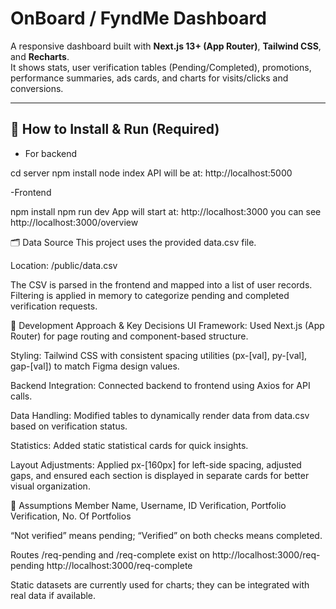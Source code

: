 # OnBoard / FyndMe Dashboard

A responsive dashboard built with **Next.js 13+ (App Router)**, **Tailwind CSS**, and **Recharts**.  
It shows stats, user verification tables (Pending/Completed), promotions, performance summaries, ads cards, and charts for visits/clicks and conversions.

---

## 🔧 How to Install & Run (Required)
- For backend

cd server
npm install
node index
API will be at: http://localhost:5000

-Frontend

npm install
npm run dev
App will start at: http://localhost:3000
you can see http://localhost:3000/overview



🗂 Data Source
This project uses the provided data.csv file.

Location: /public/data.csv

The CSV is parsed in the frontend and mapped into a list of user records.
Filtering is applied in memory to categorize pending and completed verification requests.


🧠 Development Approach & Key Decisions
UI Framework: Used Next.js (App Router) for page routing and component-based structure.

Styling: Tailwind CSS with consistent spacing utilities (px-[val], py-[val], gap-[val]) to match Figma design values.

Backend Integration: Connected backend to frontend using Axios for API calls.

Data Handling: Modified tables to dynamically render data from data.csv based on verification status.

Statistics: Added static statistical cards for quick insights.

Layout Adjustments: Applied px-[160px] for left-side spacing, adjusted gaps, and ensured each section is displayed in separate cards for better visual organization.


📌 Assumptions
Member Name, Username, ID Verification, Portfolio Verification, No. Of Portfolios

“Not verified” means pending; “Verified” on both checks means completed.

Routes /req-pending and /req-complete exist  on  http://localhost:3000/req-pending
http://localhost:3000/req-complete

Static datasets are currently used for charts; they can be integrated with real data if available.

